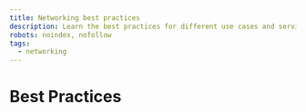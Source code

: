 ```yaml
---
title: Networking best practices
description: Learn the best practices for different use cases and service scenarios.
robots: noindex, nofollow
tags:
  - networking
---
```


# Best Practices
